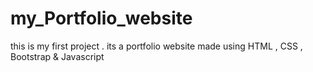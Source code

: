# my_Portfolio_website
this is my first project . its a portfolio website made using  HTML , CSS , Bootstrap & Javascript 
